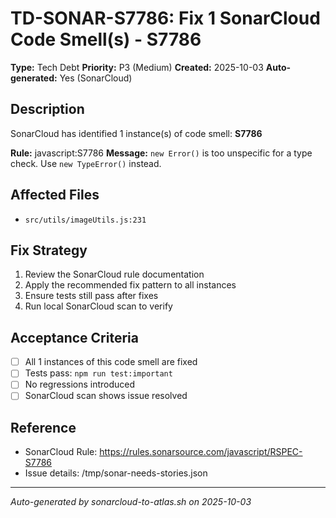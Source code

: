 # TD-SONAR-S7786: Fix 1 SonarCloud Code Smell(s) - S7786

**Type:** Tech Debt
**Priority:** P3 (Medium)
**Created:** 2025-10-03
**Auto-generated:** Yes (SonarCloud)

## Description

SonarCloud has identified 1 instance(s) of code smell: **S7786**

**Rule:** javascript:S7786
**Message:** `new Error()` is too unspecific for a type check. Use `new TypeError()` instead.

## Affected Files

- `src/utils/imageUtils.js:231`

## Fix Strategy

1. Review the SonarCloud rule documentation
2. Apply the recommended fix pattern to all instances
3. Ensure tests still pass after fixes
4. Run local SonarCloud scan to verify

## Acceptance Criteria

- [ ] All 1 instances of this code smell are fixed
- [ ] Tests pass: `npm run test:important`
- [ ] No regressions introduced
- [ ] SonarCloud scan shows issue resolved

## Reference

- SonarCloud Rule: https://rules.sonarsource.com/javascript/RSPEC-S7786
- Issue details: /tmp/sonar-needs-stories.json

---

*Auto-generated by sonarcloud-to-atlas.sh on 2025-10-03*
